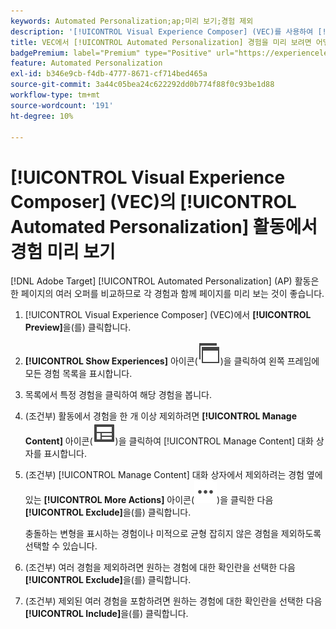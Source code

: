 ```yaml
---
keywords: Automated Personalization;ap;미리 보기;경험 제외
description: '[!UICONTROL Visual Experience Composer] (VEC)를 사용하여 [!UICONTROL Automated Personalization] (AP) 활동에서 각 경험을 미리 보는 방법에 대해 알아봅니다.'
title: VEC에서 [!UICONTROL Automated Personalization] 경험을 미리 보려면 어떻게 해야 합니까?
badgePremium: label="Premium" type="Positive" url="https://experienceleague.adobe.com/docs/target/using/introduction/intro.html?lang=en#premium newtab=true" tooltip="Target Premium에 포함된 내용을 확인합니다."
feature: Automated Personalization
exl-id: b346e9cb-f4db-4777-8671-cf714bed465a
source-git-commit: 3a44c05bea24c622292dd0b774f88f0c93be1d88
workflow-type: tm+mt
source-wordcount: '191'
ht-degree: 10%

---
```


# [!UICONTROL Visual Experience Composer] (VEC)의 [!UICONTROL Automated Personalization] 활동에서 경험 미리 보기

[!DNL Adobe Target] [!UICONTROL Automated Personalization] (AP) 활동은 한 페이지의 여러 오퍼를 비교하므로 각 경험과 함께 페이지를 미리 보는 것이 좋습니다.

1. [!UICONTROL Visual Experience Composer] (VEC)에서 **[!UICONTROL Preview]**&#x200B;을(를) 클릭합니다.

1. **[!UICONTROL Show Experiences]** 아이콘(![경험 표시 아이콘](/help/main/assets/icons/WebPages.svg))을 클릭하여 왼쪽 프레임에 모든 경험 목록을 표시합니다.

1. 목록에서 특정 경험을 클릭하여 해당 경험을 봅니다.

1. (조건부) 활동에서 경험을 한 개 이상 제외하려면 **[!UICONTROL Manage Content]** 아이콘(![콘텐츠 관리 아이콘](/help/main/assets/icons/Experience.svg))을 클릭하여 [!UICONTROL Manage Content] 대화 상자를 표시합니다.

1. (조건부) [!UICONTROL Manage Content] 대화 상자에서 제외하려는 경험 옆에 있는 **[!UICONTROL More Actions]** 아이콘(![추가 작업 아이콘](/help/main/assets/icons/MoreSmallList.svg))을 클릭한 다음 **[!UICONTROL Exclude]**&#x200B;을(를) 클릭합니다.

   충돌하는 변형을 표시하는 경험이나 미적으로 균형 잡히지 않은 경험을 제외하도록 선택할 수 있습니다.

1. (조건부) 여러 경험을 제외하려면 원하는 경험에 대한 확인란을 선택한 다음 **[!UICONTROL Exclude]**&#x200B;을(를) 클릭합니다.

1. (조건부) 제외된 여러 경험을 포함하려면 원하는 경험에 대한 확인란을 선택한 다음 **[!UICONTROL Include]**&#x200B;을(를) 클릭합니다.
